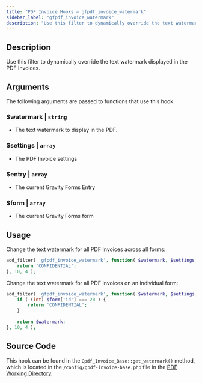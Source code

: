 ```yaml
---
title: "PDF Invoice Hooks – gfpdf_invoice_watermark"
sidebar_label: "gfpdf_invoice_watermark"
description: "Use this filter to dynamically override the text watermark displayed in the PDF Invoices."
---
```


## Description

Use this filter to dynamically override the text watermark displayed in the PDF Invoices.

## Arguments

The following arguments are passed to functions that use this hook:

### $watermark | `string`
* The text watermark to display in the PDF.

### $settings | `array`
* The PDF Invoice settings

### $entry | `array`
* The current Gravity Forms Entry

### $form | `array`
* The current Gravity Forms form

## Usage

Change the text watermark for all PDF Invoices across all forms:

```php
add_filter( 'gfpdf_invoice_watermark', function( $watermark, $settings, $entry, $form ) {
	return 'CONFIDENTIAL';
}, 10, 4 );
```

Change the text watermark for all PDF Invoices on an individual form:

```php
add_filter( 'gfpdf_invoice_watermark', function( $watermark, $settings, $entry, $form ) {
    if ( (int) $form['id'] === 20 ) {
        return 'CONFIDENTIAL';
	}
	
	return $watermark;
}, 10, 4 );
```

## Source Code

This hook can be found in the `Gpdf_Invoice_Base::get_watermark()` method, which is located in the `/config/gpdf-invoice-base.php` file in the [PDF Working Directory](../../../developers/first-custom-pdf.md#pdf-working-directory).
